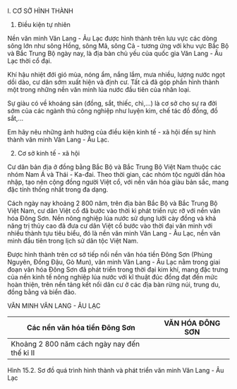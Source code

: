I. CƠ SỞ HÌNH THÀNH

1. Điều kiện tự nhiên

Nền văn minh Văn Lang - Âu Lạc được hình thành trên lưu vực các dòng sông lớn như sông Hồng, sông Mã, sông Cả - tương ứng với khu vực Bắc Bộ và Bắc Trung Bộ ngày nay, là địa bàn chủ yếu của quốc gia Văn Lang - Âu Lạc thời cổ đại.

Khí hậu nhiệt đới gió mùa, nóng ẩm, nắng lắm, mưa nhiều, lượng nước ngọt dồi dào, cư dân sớm xuất hiện và định cư. Tất cả đã góp phần hình thành một trong những nền văn minh lúa nước đầu tiên của nhân loại.

Sự giàu có về khoáng sản (đồng, sắt, thiếc, chì,...) là cơ sở cho sự ra đời sớm của các ngành thủ công nghiệp như luyện kim, chế tác đồ đồng, đồ sắt,...

Em hãy nêu những ảnh hưởng của điều kiện kinh tế - xã hội đến sự hình thành văn minh Văn Lang - Âu Lạc.

2. Cơ sở kinh tế - xã hội

Cư dân bản địa ở đồng bằng Bắc Bộ và Bắc Trung Bộ Việt Nam thuộc các nhóm Nam Á và Thái - Ka-đai. Theo thời gian, các nhóm tộc người dần hòa nhập, tạo nên cộng đồng người Việt cổ, với nền văn hóa giàu bản sắc, mang đặc tính thống nhất trong đa dạng.

Cách ngày nay khoảng 2 800 năm, trên địa bàn Bắc Bộ và Bắc Trung Bộ Việt Nam, cư dân Việt cổ đã bước vào thời kì phát triển rực rỡ với nền văn hóa Đông Sơn. Nền nông nghiệp lúa nước sử dụng lưỡi cày đồng và khả năng trị thủy cao đã đưa cư dân Việt cổ bước vào thời đại văn minh với nhiều thành tựu tiêu biểu, đó là nền văn minh Văn Lang - Âu Lạc, nền văn minh đầu tiên trong lịch sử dân tộc Việt Nam.

Được hình thành trên cơ sở tiếp nối nền văn hóa tiền Đông Sơn (Phùng Nguyên, Đồng Đậu, Gò Mun), văn minh Văn Lang - Âu Lạc nằm trong giai đoạn văn hóa Đông Sơn đã phát triển trong thời đại kim khí, mang đặc trưng của nền kinh tế nông nghiệp lúa nước với kĩ thuật đúc đồng đạt đến mức hoàn thiện, trên nền tảng kết nối dân cư ở các địa bàn rừng núi, trung du, đồng bằng và biển đảo.

VĂN MINH VĂN LANG - ÂU LẠC

Các nền văn hóa tiền Đông Sơn | VĂN HÓA ĐÔNG SƠN
--- | ---
 | Khoảng 2 800 năm cách ngày nay đến thế kỉ II

Hình 15.2. Sơ đồ quá trình hình thành và phát triển văn minh Văn Lang - Âu Lạc